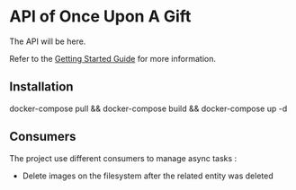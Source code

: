 # API of Once Upon A Gift

The API will be here.

Refer to the [Getting Started Guide](https://api-platform.com/docs/distribution) for more information.

## Installation

docker-compose pull && docker-compose build && docker-compose up -d

## Consumers

The project use different consumers to manage async tasks :

- Delete images on the filesystem after the related entity was deleted

